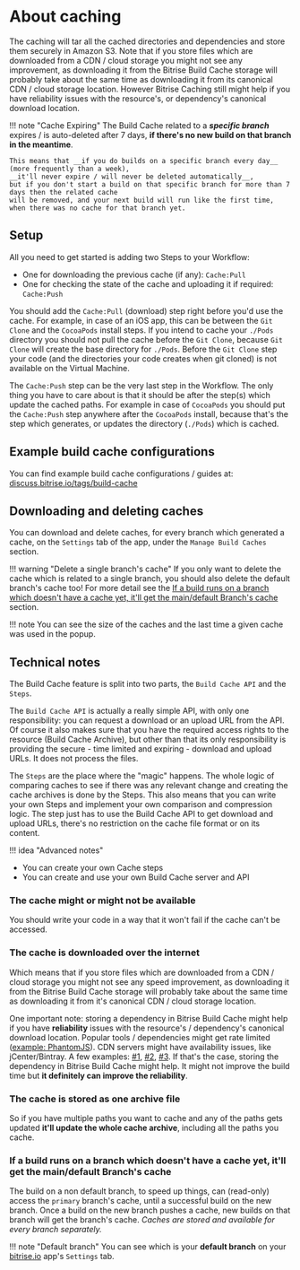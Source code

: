 # About caching

The caching will tar all the cached directories and dependencies and store them securely in Amazon S3. Note that if you store files which are downloaded from a CDN / cloud storage you might not see any improvement, as downloading it from the Bitrise Build Cache storage will probably take about the same time as downloading it from its canonical CDN / cloud storage location. However Bitrise Caching still might help if you have reliability issues with the resource's, or dependency's canonical download location.

!!! note "Cache Expiring" The Build Cache related to a _**specific branch**_ expires / is auto-deleted after 7 days, **if there's no new build on that branch in the meantime**.

```text
This means that __if you do builds on a specific branch every day__ (more frequently than a week),
__it'll never expire / will never be deleted automatically__,
but if you don't start a build on that specific branch for more than 7 days then the related cache
will be removed, and your next build will run like the first time, when there was no cache for that branch yet.
```

## Setup

All you need to get started is adding two Steps to your Workflow:

* One for downloading the previous cache \(if any\): `Cache:Pull`
* One for checking the state of the cache and uploading it if required: `Cache:Push`

You should add the `Cache:Pull` \(download\) step right before you'd use the cache. For example, in case of an iOS app, this can be between the `Git Clone` and the `CocoaPods` install steps. If you intend to cache your `./Pods` directory you should not pull the cache before the `Git Clone`, because `Git Clone` will create the base directory for `./Pods`. Before the `Git Clone` step your code \(and the directories your code creates when git cloned\) is not available on the Virtual Machine.

The `Cache:Push` step can be the very last step in the Workflow. The only thing you have to care about is that it should be after the step\(s\) which update the cached paths. For example in case of `CocoaPods` you should put the `Cache:Push` step anywhere after the `CocoaPods` install, because that's the step which generates, or updates the directory \(`./Pods`\) which is cached.

## Example build cache configurations

You can find example build cache configurations / guides at: [discuss.bitrise.io/tags/build-cache](https://discuss.bitrise.io/tags/build-cache)

## Downloading and deleting caches

You can download and delete caches, for every branch which generated a cache, on the `Settings` tab of the app, under the `Manage Build Caches` section.

!!! warning "Delete a single branch's cache" If you only want to delete the cache which is related to a single branch, you should also delete the default branch's cache too! For more detail see the [If a build runs on a branch which doesn't have a cache yet, it'll get the main/default Branch's cache](about-caching.md#if-a-build-runs-on-a-branch-which-doesnt-have-a-cache-yet-itll-get-the-maindefault-branchs-cache) section.

!!! note You can see the size of the caches and the last time a given cache was used in the popup.

## Technical notes

The Build Cache feature is split into two parts, the `Build Cache API` and the `Steps`.

The `Build Cache API` is actually a really simple API, with only one responsibility: you can request a download or an upload URL from the API. Of course it also makes sure that you have the required access rights to the resource \(Build Cache Archive\), but other than that its only responsibility is providing the secure - time limited and expiring - download and upload URLs. It does not process the files.

The `Steps` are the place where the "magic" happens. The whole logic of comparing caches to see if there was any relevant change and creating the cache archives is done by the Steps. This also means that you can write your own Steps and implement your own comparison and compression logic. The step just has to use the Build Cache API to get download and upload URLs, there's no restriction on the cache file format or on its content.

!!! idea "Advanced notes"

* You can create your own Cache steps
* You can create and use your own Build Cache server and API

### The cache might or might not be available

You should write your code in a way that it won't fail if the cache can't be accessed.

### The cache is downloaded over the internet

Which means that if you store files which are downloaded from a CDN / cloud storage you might not see any speed improvement, as downloading it from the Bitrise Build Cache storage will probably take about the same time as downloading it from it's canonical CDN / cloud storage location.

One important note: storing a dependency in Bitrise Build Cache might help if you have **reliability** issues with the resource's / dependency's canonical download location. Popular tools / dependencies might get rate limited \([example: PhantomJS](https://github.com/Medium/phantomjs/issues/501)\). CDN servers might have availability issues, like jCenter/Bintray. A few examples: [\#1](http://status.bitrise.io/incidents/gcx1qn5lj7yt), [\#2](http://status.bitrise.io/incidents/3ztgwxvwq7rm), [\#3](http://status.bitrise.io/incidents/dqpby9m1n274). If that's the case, storing the dependency in Bitrise Build Cache might help. It might not improve the build time but **it definitely can improve the reliability**.

### The cache is stored as one archive file

So if you have multiple paths you want to cache and any of the paths gets updated **it'll update the whole cache archive**, including all the paths you cache.

### If a build runs on a branch which doesn't have a cache yet, it'll get the main/default Branch's cache

The build on a non default branch, to speed up things, can \(read-only\) access the `primary` branch's cache, until a successful build on the new branch. Once a build on the new branch pushes a cache, new builds on that branch will get the branch's cache. _Caches are stored and available for every branch separately._

!!! note "Default branch" You can see which is your **default branch** on your [bitrise.io](https://www.bitrise.io) app's `Settings` tab.

